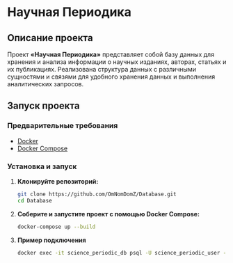 # Научная Периодика

## Описание проекта

Проект **«Научная Периодика»** представляет собой базу данных для хранения и анализа информации о научных изданиях, авторах, статьях и их публикациях. Реализована структура данных с различными сущностями и связями для удобного хранения данных и выполнения аналитических запросов.

## Запуск проекта

### Предварительные требования

- [Docker](https://www.docker.com/get-started)
- [Docker Compose](https://docs.docker.com/compose/install/)

### Установка и запуск

1. **Клонируйте репозиторий:**

   ```bash
   git clone https://github.com/OmNomDomZ/Database.git
   cd Database

2. **Соберите и запустите проект с помощью Docker Compose:**

    ```bash 
    docker-compose up --build

3. **Пример подключения**
    ```bash
    docker exec -it science_periodic_db psql -U science_periodic_user -d science_periodic

